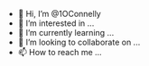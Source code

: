 - 👋 Hi, I’m @1OConnelly
- 👀 I’m interested in ...
- 🌱 I’m currently learning ...
- 💞️ I’m looking to collaborate on ...
- 📫 How to reach me ...

<!---
1OConnelly/1OConnelly is a ✨ special ✨ repository because its `README.md` (this file) appears on your GitHub profile.
You can click the Preview link to take a look at your changes.
--->
